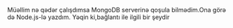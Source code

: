 Müəllim nə qədər çalışdımsa MongoDB serverinə qoşula bilmədim.Ona görə də Node.js-lə yazdım.
Yəqin ki,bağlantı ile ilgili bir şeydir
